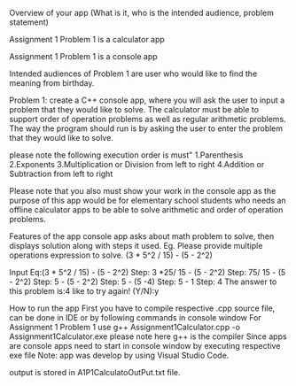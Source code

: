 Overview of your app (What is it, who is the intended audience, problem statement)

Assignment 1 Problem 1 is a calculator app

Assignment 1 Problem 1 is a console app

Intended audiences of Problem 1 are user who would like to find the meaning from birthday.

Problem 1: create a C++ console app, where you will ask the user to input a problem that 
they would like to solve. The calculator must be able to support order of operation problems
as well as regular arithmetic problems.
The way the program should run is by asking the user to enter the problem that they would like to solve.

please note the following execution order is must"
1.Parenthesis
2.Exponents
3.Multiplication or Division from left to right
4.Addition or Subtraction from left to right

Please note that you also must show your work in the console app as the purpose of this app would be for elementary school students who needs an offline calculator apps to be able to solve arithmetic and order of operation problems.

Features of the app
console app asks about math problem to solve, then displays solution along with steps it used.
Eg.
Please provide multiple operations expression to solve.
(3 * 5^2 / 15) - (5 - 2^2)

Input Eq:(3 * 5^2 / 15) - (5 - 2^2)
Step: 3 *25/ 15 - (5 - 2^2)
Step: 75/ 15 - (5 - 2^2)
Step: 5 - (5 - 2^2)
Step: 5 - (5 -4)
Step: 5 - 1
Step: 4
The answer to this problem is:4
like to try again! (Y/N):y


How to run the app
First you have to compile respective .cpp source file, can be done in IDE or by following commands in console window
For Assignment 1 Problem 1 use
  g++ Assignment1Calculator.cpp  -o Assignment1Calculator.exe
please note here g++ is the compiler
Since apps are console apps need to start in console window by executing respective exe file
Note: app was develop by using Visual Studio Code. 

output is stored in A1P1CalculatoOutPut.txt file.

